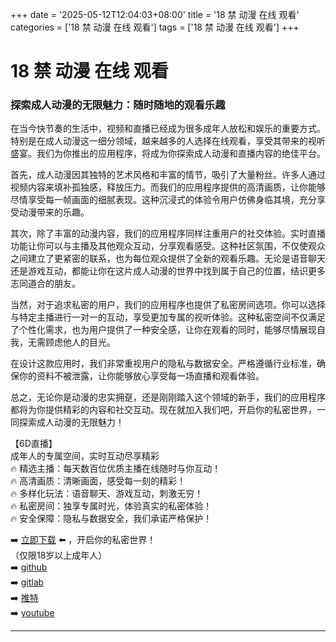 +++
date = '2025-05-12T12:04:03+08:00'
title = '18 禁 动漫 在线 观看'
categories = ['18 禁 动漫 在线 观看']
tags = ['18 禁 动漫 在线 观看']
+++

# 18 禁 动漫 在线 观看

### 探索成人动漫的无限魅力：随时随地的观看乐趣

在当今快节奏的生活中，视频和直播已经成为很多成年人放松和娱乐的重要方式。特别是在成人动漫这一细分领域，越来越多的人选择在线观看，享受其带来的视听盛宴。我们为你推出的应用程序，将成为你探索成人动漫和直播内容的绝佳平台。

首先，成人动漫因其独特的艺术风格和丰富的情节，吸引了大量粉丝。许多人通过视频内容来填补孤独感，释放压力。而我们的应用程序提供的高清画质，让你能够尽情享受每一帧画面的细腻表现。这种沉浸式的体验令用户仿佛身临其境，充分享受动漫带来的乐趣。

其次，除了丰富的动漫内容，我们的应用程序同样注重用户的社交体验。实时直播功能让你可以与主播及其他观众互动，分享观看感受。这种社区氛围，不仅使观众之间建立了更紧密的联系，也为每位观众提供了全新的观看乐趣。无论是语音聊天还是游戏互动，都能让你在这片成人动漫的世界中找到属于自己的位置，结识更多志同道合的朋友。

当然，对于追求私密的用户，我们的应用程序也提供了私密房间选项。你可以选择与特定主播进行一对一的互动，享受更加专属的视听体验。这种私密空间不仅满足了个性化需求，也为用户提供了一种安全感，让你在观看的同时，能够尽情展现自我，无需顾虑他人的目光。

在设计这款应用时，我们非常重视用户的隐私与数据安全。严格遵循行业标准，确保你的资料不被泄露，让你能够放心享受每一场直播和观看体验。

总之，无论你是动漫的忠实拥趸，还是刚刚踏入这个领域的新手，我们的应用程序都将为你提供精彩的内容和社交互动。现在就加入我们吧，开启你的私密世界，一同探索成人动漫的无限魅力！

【6D直播】  
成年人的专属空间，实时互动尽享精彩  
🔥 精选主播：每天数百位优质主播在线随时与你互动！  
🔥 高清画质：清晰画面，感受每一刻的精彩！  
🔥 多样化玩法：语音聊天、游戏互动，刺激无穷！  
🔥 私密房间：独享专属时光，体验真实的私密体验！  
🔥 安全保障：隐私与数据安全，我们承诺严格保护！  

➡️ [立即下载](https://down123.s3.ap-east-1.amazonaws.com/index.html?channelCode=blog) ⬅️ ，开启你的私密世界！  
（仅限18岁以上成年人）  
➡️ [github](https://aldult-live.github.io/)  
➡️ [gitlab](https://seo-09598d.gitlab.io/)  
➡️ [推特](https://x.com/wegame33)  
➡️ [youtube](https://www.youtube.com/@6Dlive)  

---
